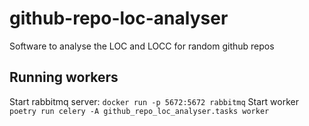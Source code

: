 # github-repo-loc-analyser
Software to analyse the LOC and LOCC for random github repos

## Running workers
Start rabbitmq server: `docker run -p 5672:5672 rabbitmq`
Start worker `poetry run celery -A github_repo_loc_analyser.tasks worker `
